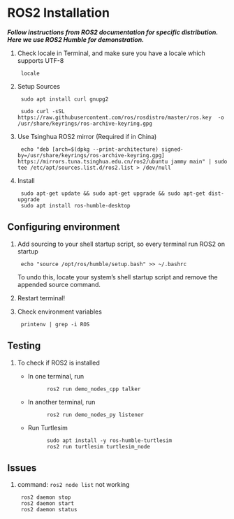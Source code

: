 # ROS2 Installation

***Follow instructions from ROS2 documentation for specific distribution. Here we use ROS2 Humble for demonstration.***

1. Check locale in Terminal, and make sure you have a locale which supports UTF-8

        locale

2. Setup Sources

        sudo apt install curl gnupg2

        sudo curl -sSL https://raw.githubusercontent.com/ros/rosdistro/master/ros.key  -o /usr/share/keyrings/ros-archive-keyring.gpg

3. Use Tsinghua ROS2 mirror (Required if in China)

        echo "deb [arch=$(dpkg --print-architecture) signed-by=/usr/share/keyrings/ros-archive-keyring.gpg] https://mirrors.tuna.tsinghua.edu.cn/ros2/ubuntu jammy main" | sudo tee /etc/apt/sources.list.d/ros2.list > /dev/null

4. Install

        sudo apt-get update && sudo apt-get upgrade && sudo apt-get dist-upgrade
        sudo apt install ros-humble-desktop

## Configuring environment

1. Add sourcing to your shell startup script, so every terminal run ROS2 on startup

        echo "source /opt/ros/humble/setup.bash" >> ~/.bashrc

    To undo this, locate your system’s shell startup script and remove the appended source command.

2. Restart terminal!

3. Check environment variables

        printenv | grep -i ROS

## Testing

1. To check if ROS2 is installed

    - In one terminal, run

                ros2 run demo_nodes_cpp talker

    - In another terminal, run

                ros2 run demo_nodes_py listener

    - Run Turtlesim

                sudo apt install -y ros-humble-turtlesim
                ros2 run turtlesim turtlesim_node

## Issues

1. command: `ros2 node list` not working

        ros2 daemon stop
        ros2 daemon start
        ros2 daemon status
